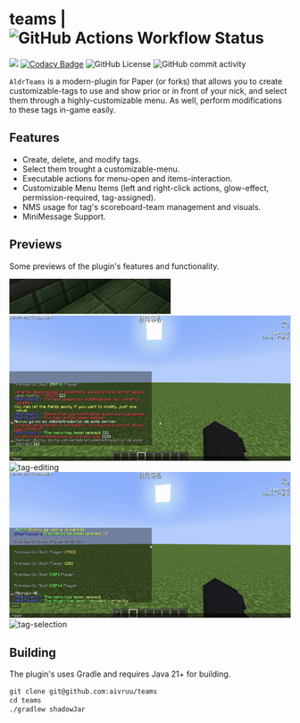 # teams | ![GitHub Actions Workflow Status](https://img.shields.io/github/actions/workflow/status/aivruu/teams/build.yml)
[![](https://jitpack.io/v/aivruu/teams.svg)](https://jitpack.io/#aivruu/teams)
[![Codacy Badge](https://app.codacy.com/project/badge/Grade/b08871d529b147f79ef24a9856abdee1)](https://app.codacy.com/gh/aivruu/teams/dashboard?utm_source=gh&utm_medium=referral&utm_content=&utm_campaign=Badge_grade)
![GitHub License](https://img.shields.io/github/license/aivruu/teams)
![GitHub commit activity](https://img.shields.io/github/commit-activity/t/aivruu/teams)

`AldrTeams` is a modern-plugin for Paper (or forks) that allows you to create customizable-tags to use and show prior or
in front of your nick, and select them through a highly-customizable menu. As well, perform modifications to these tags
in-game easily.

## Features
* Create, delete, and modify tags.
* Select them trought a customizable-menu.
* Executable actions for menu-open and items-interaction.
* Customizable Menu Items (left and right-click actions, glow-effect, permission-required, tag-assigned).
* NMS usage for tag's scoreboard-team management and visuals.
* MiniMessage Support.

## Previews
Some previews of the plugin's features and functionality.

![join-tag-view](https://github.com/aivruu/teams/blob/main/previews/join-tag-view.gif)
![menu-viewer](https://github.com/aivruu/teams/blob/main/previews/menu-viewer.gif)
![tag-editing](https://github.com/aivruu/teams/blob/main/previews/tag-editing.gif)
![tag-right-click-preview](https://github.com/aivruu/teams/blob/main/previews/tag-right-click-preview.gif)
![tag-selection](https://github.com/aivruu/teams/blob/main/previews/tag-selection.gif)

## Building
The plugin's uses Gradle and requires Java 21+ for building.
```
git clone git@github.com:aivruu/teams
cd teams
./gradlew shadowJar
```
